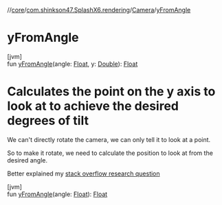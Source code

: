 //[core](../../../index.md)/[com.shinkson47.SplashX6.rendering](../index.md)/[Camera](index.md)/[yFromAngle](y-from-angle.md)

# yFromAngle

[jvm]\
fun [yFromAngle](y-from-angle.md)(angle: [Float](https://kotlinlang.org/api/latest/jvm/stdlib/kotlin/-float/index.html), y: [Double](https://kotlinlang.org/api/latest/jvm/stdlib/kotlin/-double/index.html)): [Float](https://kotlinlang.org/api/latest/jvm/stdlib/kotlin/-float/index.html)

# Calculates the point on the y axis to look at to achieve the desired degrees of tilt

We can't directly rotate the camera, we can only tell it to look at a point.

So to make it rotate, we need to calculate the position to look at from the desired angle.

Better explained my [stack overflow research question](https://stackoverflow.com/questions/67386475/how-can-i-calculate-the-point-a-camera-is-looking-at-using-its-rotation?noredirect=1#67386712)

[jvm]\
fun [yFromAngle](y-from-angle.md)(angle: [Float](https://kotlinlang.org/api/latest/jvm/stdlib/kotlin/-float/index.html)): [Float](https://kotlinlang.org/api/latest/jvm/stdlib/kotlin/-float/index.html)
